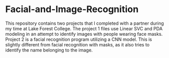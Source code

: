 # Facial-and-Image-Recognition
This repository contains two projects that I completed with a partner during my time at Lake Forest College.
The project 1 files use Linear SVC and PDA modeling in an attempt to identify images with people wearing face masks.
Project 2 is a facial recognition program utilizing a CNN model. This is slightly different from facial recognition with masks, as it also tries to
identify the name belonging to the image.
